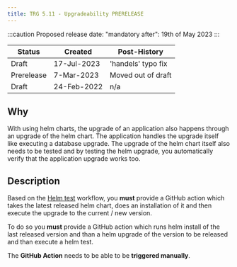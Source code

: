 ```yaml
---
title: TRG 5.11 - Upgradeability PRERELEASE
---
```


:::caution
Proposed release date: "mandatory after": 19th of May 2023
:::

| Status     | Created     | Post-History       |
|------------|-------------|--------------------|
| Draft      | 17-Jul-2023 | 'handels' typo fix |
| Prerelease | 7-Mar-2023  | Moved out of draft |
| Draft      | 24-Feb-2022 | n/a                |

## Why

With using helm charts, the upgrade of an application also happens through an upgrade of the helm chart. The application handles the upgrade itself like executing a database upgrade. The upgrade of the helm chart itself also needs to be tested and by testing the helm upgrade, you automatically verify that the application upgrade works too.

## Description

Based on the [Helm test](trg-5-09.md) workflow, you **must** provide a GitHub action which takes the latest released helm chart, does an installation of it and then execute the upgrade to the current / new version.

To do so you **must** provide a GitHub action which runs helm install of the last released version and than a helm upgrade of the version to be released and than execute a helm test.

The **GitHub Action** needs to be able to be **triggered manually**.
